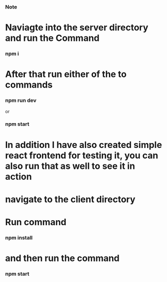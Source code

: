 ### Note

# Naviagte into the server directory and run the Command
### npm i

# After that run either of the to commands

### npm run dev 
or
### npm start

# In addition I have also created simple react frontend for testing it, you can also run that as well to see it in action

# navigate to the client directory

# Run command

### npm install

# and then run the command

### npm start
